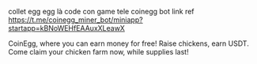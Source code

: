 collet egg
egg là code con game tele coinegg bot
link ref https://t.me/coinegg_miner_bot/miniapp?startapp=kBNoWEHfEAAuxXLeawX

CoinEgg, where you can earn money for free! Raise chickens, earn USDT. Come claim your chicken farm now, while supplies last!

